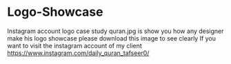 # Logo-Showcase
Instagram account logo case study
quran.jpg is show you how any designer make his logo showcase 
please download this image to see clearly
If you want to visit the instagram account of my client 
https://www.instagram.com/daily_quran_tafseer0/
